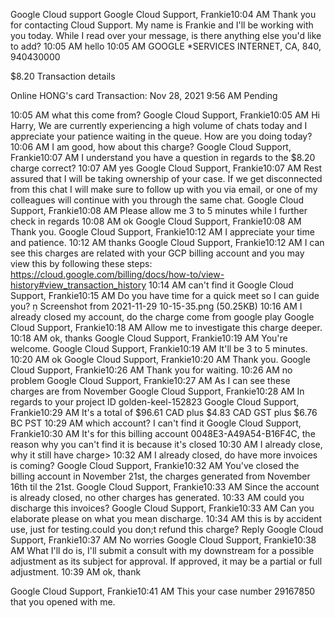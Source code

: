Google Cloud support
Google Cloud Support, Frankie10:04 AM
Thank you for contacting Cloud Support. My name is Frankie and I'll be working with you today. While I read over your message, is there anything else you'd like to add?
10:05 AM
hello
10:05 AM
GOOGLE *SERVICES
INTERNET, CA, 840, 940430000

$8.20
Transaction details

Online
HONG's card
Transaction: Nov 28, 2021 9:56 AM Pending

10:05 AM
what this come from?
Google Cloud Support, Frankie10:05 AM
Hi Harry, We are currently experiencing a high volume of chats today and I appreciate your patience waiting in the queue. How are you doing today?
10:06 AM
I am good, how about this charge?
Google Cloud Support, Frankie10:07 AM
I understand you have a question in regards to the $8.20 charge correct?
10:07 AM
yes
Google Cloud Support, Frankie10:07 AM
Rest assured that I will be taking ownership of your case. If we get disconnected from this chat I will make sure to follow up with you via email, or one of my colleagues will continue with you through the same chat.
Google Cloud Support, Frankie10:08 AM
Please allow me 3 to 5 minutes while I further check in regards
10:08 AM
ok
Google Cloud Support, Frankie10:08 AM
Thank you.
Google Cloud Support, Frankie10:12 AM
I appreciate your time and patience.
10:12 AM
thanks
Google Cloud Support, Frankie10:12 AM
I can see this charges are related with your GCP billing account and you may view this by following these steps: https://cloud.google.com/billing/docs/how-to/view-history#view_transaction_history
10:14 AM
can't find it
Google Cloud Support, Frankie10:15 AM
Do you have time for a quick meet so I can guide you?

Screenshot from 2021-11-29 10-15-35.png (50.25KB)
10:16 AM
I already closed my account, do the charge come from google play
Google Cloud Support, Frankie10:18 AM
Allow me to investigate this charge deeper.
10:18 AM
ok, thanks
Google Cloud Support, Frankie10:19 AM
You're welcome.
Google Cloud Support, Frankie10:19 AM
It'll be 3 to 5 minutes.
10:20 AM
ok
Google Cloud Support, Frankie10:20 AM
Thank you.
Google Cloud Support, Frankie10:26 AM
Thank you for waiting.
10:26 AM
no problem
Google Cloud Support, Frankie10:27 AM
As I can see these charges are from November
Google Cloud Support, Frankie10:28 AM
In regards to your project ID golden-keel-152823
Google Cloud Support, Frankie10:29 AM
It's a total of $96.61 CAD plus $4.83 CAD GST plus $6.76 BC PST
10:29 AM
which account? I can't find it
Google Cloud Support, Frankie10:30 AM
It's for this billing account 0048E3-A49A54-B16F4C, the reason why you can't find it is because it's closed
10:30 AM
I already close, why it still have charge>
10:32 AM
I already closed, do have more invoices is coming?
Google Cloud Support, Frankie10:32 AM
You've closed the billing account in November 21st, the charges generated from November 16th til the 21st.
Google Cloud Support, Frankie10:33 AM
Since the account is already closed, no other charges has generated.
10:33 AM
could you discharge this invoices?
Google Cloud Support, Frankie10:33 AM
Can you elaborate please on what you mean discharge.
10:34 AM
this is by accident use, just for testing.could you don;t refund this charge?
Reply
Google Cloud Support, Frankie10:37 AM
No worries
Google Cloud Support, Frankie10:38 AM
What I'll do is, I'll submit a consult with my downstream for a possible adjustment as its subject for approval. If approved, it may be a partial or full adjustment.
10:39 AM
ok, thank

Google Cloud Support, Frankie10:41 AM
This your case number 29167850 that you opened with me.
